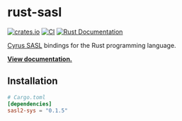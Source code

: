# rust-sasl

[![crates.io](https://img.shields.io/crates/v/sasl2-sys.svg)](https://crates.io/crates/sasl2-sys)
[![CI](https://github.com/MaterializeInc/rust-sasl/workflows/CI/badge.svg)](https://github.com/MaterializeInc/rust-sasl/actions?query=workflow%3ACI+branch%3Amaster)
[![Rust Documentation](https://img.shields.io/badge/api-rustdoc-blue.svg)][docs]

[Cyrus SASL] bindings for the Rust programming language.

**[View documentation.][docs]**

## Installation

```toml
# Cargo.toml
[dependencies]
sasl2-sys = "0.1.5"
```

[Cyrus SASL]: https://www.cyrusimap.org/sasl/
[docs]: https://docs.rs/sasl2-sys/0.1.5/sasl2-sys
